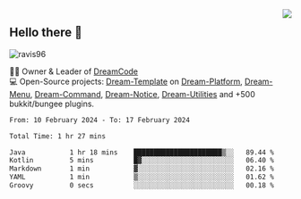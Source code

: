<img align='right' src="https://github-readme-stats.vercel.app/api?username=Ravis96&show_icons=true">

## Hello there 👋
<p align="left"> <img src="https://komarev.com/ghpvc/?username=ravis96&label=Profile%20views&color=0e75b6&style=flat" alt="ravis96" /> </p>

👨‍💻 Owner & Leader of [DreamCode](https://github.com/DreamPoland) <br>
💻 Open-Source projects: [Dream-Template](https://github.com/DreamPoland/dream-template) on [Dream-Platform](https://github.com/DreamPoland/dream-platform), [Dream-Menu](https://github.com/DreamPoland/dream-menu), [Dream-Command](https://github.com/DreamPoland/dream-command), [Dream-Notice](https://github.com/DreamPoland/dream-notice), [Dream-Utilities](https://github.com/DreamPoland/dream-utilities) and +500 bukkit/bungee plugins.

<!--START_SECTION:waka-->

```txt
From: 10 February 2024 - To: 17 February 2024

Total Time: 1 hr 27 mins

Java           1 hr 18 mins    ██████████████████████▒░░   89.44 %
Kotlin         5 mins          █▓░░░░░░░░░░░░░░░░░░░░░░░   06.40 %
Markdown       1 min           ▓░░░░░░░░░░░░░░░░░░░░░░░░   02.16 %
YAML           1 min           ▒░░░░░░░░░░░░░░░░░░░░░░░░   01.62 %
Groovy         0 secs          ░░░░░░░░░░░░░░░░░░░░░░░░░   00.18 %
```

<!--END_SECTION:waka-->
